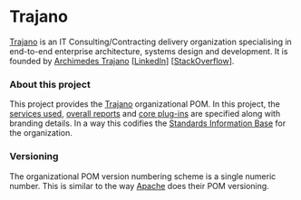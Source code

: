Trajano
=======

[Trajano][] is an IT Consulting/Contracting delivery organization specialising
in end-to-end enterprise architecture, systems design and development.  It is 
founded by [Archimedes Trajano][1] [[LinkedIn][]] [[StackOverflow][]].
	
### About this project

This project provides the [Trajano][] organizational POM.  In this project, 
the [services used][2], [overall reports][4] and [core plug-ins][3] are 
specified along with branding details.  In a way this codifies the
[Standards Information Base][2] for the organization.

### Versioning

The organizational POM version numbering scheme is a single numeric number. This
is similar to the way [Apache][] does their POM versioning.

[Trajano]: http://www.trajano.net/
[Apache]: http://apache.org/
[Sonatype OSS]: http://oss.sonatype.org/
[LinkedIn]: http://ca.linkedin.com/in/trajano
[StackOverflow]: http://stackoverflow.com/users/242042/archimedes-trajano
[1]: http://www.trajano.net/archimedes-trajano-resume/
[2]: ./sib.html
[3]: ./plugins.html
[4]: ./project-reports.html


